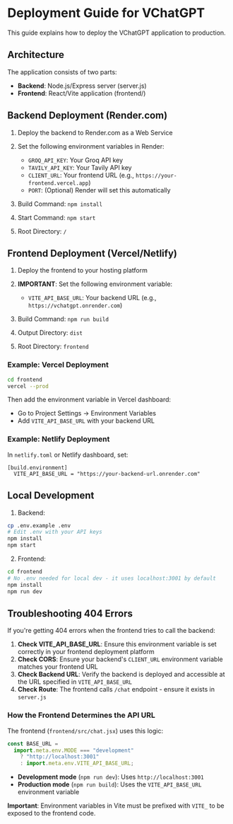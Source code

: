 # Deployment Guide for VChatGPT

This guide explains how to deploy the VChatGPT application to production.

## Architecture

The application consists of two parts:
- **Backend**: Node.js/Express server (server.js)
- **Frontend**: React/Vite application (frontend/)

## Backend Deployment (Render.com)

1. Deploy the backend to Render.com as a Web Service
2. Set the following environment variables in Render:
   - `GROQ_API_KEY`: Your Groq API key
   - `TAVILY_API_KEY`: Your Tavily API key
   - `CLIENT_URL`: Your frontend URL (e.g., `https://your-frontend.vercel.app`)
   - `PORT`: (Optional) Render will set this automatically

3. Build Command: `npm install`
4. Start Command: `npm start`
5. Root Directory: `/`

## Frontend Deployment (Vercel/Netlify)

1. Deploy the frontend to your hosting platform
2. **IMPORTANT**: Set the following environment variable:
   - `VITE_API_BASE_URL`: Your backend URL (e.g., `https://vchatgpt.onrender.com`)

3. Build Command: `npm run build`
4. Output Directory: `dist`
5. Root Directory: `frontend`

### Example: Vercel Deployment

```bash
cd frontend
vercel --prod
```

Then add the environment variable in Vercel dashboard:
- Go to Project Settings → Environment Variables
- Add `VITE_API_BASE_URL` with your backend URL

### Example: Netlify Deployment

In `netlify.toml` or Netlify dashboard, set:
```
[build.environment]
  VITE_API_BASE_URL = "https://your-backend-url.onrender.com"
```

## Local Development

1. Backend:
```bash
cp .env.example .env
# Edit .env with your API keys
npm install
npm start
```

2. Frontend:
```bash
cd frontend
# No .env needed for local dev - it uses localhost:3001 by default
npm install
npm run dev
```

## Troubleshooting 404 Errors

If you're getting 404 errors when the frontend tries to call the backend:

1. **Check VITE_API_BASE_URL**: Ensure this environment variable is set correctly in your frontend deployment platform
2. **Check CORS**: Ensure your backend's `CLIENT_URL` environment variable matches your frontend URL
3. **Check Backend URL**: Verify the backend is deployed and accessible at the URL specified in `VITE_API_BASE_URL`
4. **Check Route**: The frontend calls `/chat` endpoint - ensure it exists in `server.js`

### How the Frontend Determines the API URL

The frontend (`frontend/src/chat.jsx`) uses this logic:

```javascript
const BASE_URL =
  import.meta.env.MODE === "development"
    ? "http://localhost:3001"
    : import.meta.env.VITE_API_BASE_URL;
```

- **Development mode** (`npm run dev`): Uses `http://localhost:3001`
- **Production mode** (`npm run build`): Uses the `VITE_API_BASE_URL` environment variable

**Important**: Environment variables in Vite must be prefixed with `VITE_` to be exposed to the frontend code.
